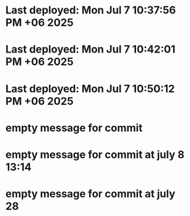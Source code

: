 # Last deployed: Mon Jul  7 10:37:56 PM +06 2025
# Last deployed: Mon Jul  7 10:42:01 PM +06 2025
# Last deployed: Mon Jul  7 10:50:12 PM +06 2025
# empty message for commit 
# empty message for commit at july 8 13:14 
# empty message for commit at july 28 